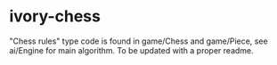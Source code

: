 ivory-chess
===========
"Chess rules" type code is found in game/Chess and game/Piece, see ai/Engine for main algorithm. To be updated with a proper readme.
